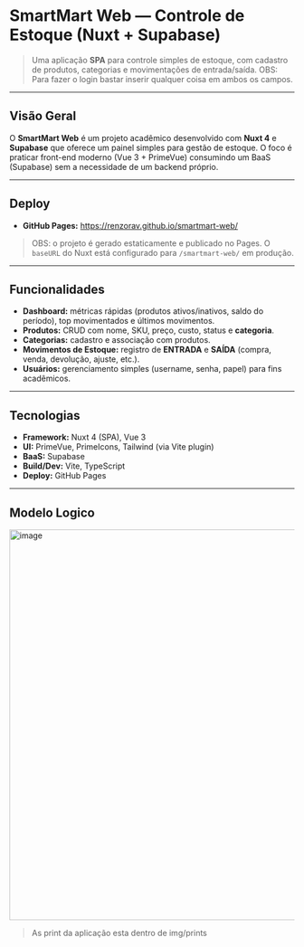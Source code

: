 # SmartMart Web — Controle de Estoque (Nuxt + Supabase)

> Uma aplicação **SPA** para controle simples de estoque, com cadastro de produtos, categorias e movimentações de entrada/saída.
> OBS: Para fazer o login bastar inserir qualquer coisa em ambos os campos.

---

## Visão Geral
O **SmartMart Web** é um projeto acadêmico desenvolvido com **Nuxt 4** e **Supabase** que oferece um painel simples para gestão de estoque. O foco é praticar front-end moderno (Vue 3 + PrimeVue) consumindo um BaaS (Supabase) sem a necessidade de um backend próprio.

---

## Deploy
- **GitHub Pages:** https://renzorav.github.io/smartmart-web/

> OBS: o projeto é gerado estaticamente e publicado no Pages. O `baseURL` do Nuxt está configurado para `/smartmart-web/` em produção.

---

## Funcionalidades
- **Dashboard:** métricas rápidas (produtos ativos/inativos, saldo do período), top movimentados e últimos movimentos.
- **Produtos:** CRUD com nome, SKU, preço, custo, status e **categoria**.
- **Categorias:** cadastro e associação com produtos.
- **Movimentos de Estoque:** registro de **ENTRADA** e **SAÍDA** (compra, venda, devolução, ajuste, etc.).
- **Usuários:** gerenciamento simples (username, senha, papel) para fins acadêmicos.

---

## Tecnologias
- **Framework:** Nuxt 4 (SPA), Vue 3
- **UI:** PrimeVue, PrimeIcons, Tailwind (via Vite plugin)
- **BaaS:** Supabase 
- **Build/Dev:** Vite, TypeScript 
- **Deploy:** GitHub Pages

---

## Modelo Logico

<img width="1241" height="691" alt="image" src="https://github.com/user-attachments/assets/4bd750cd-c025-4051-aa5a-aa7a42c40881" />

> As print da aplicação esta dentro de img/prints

